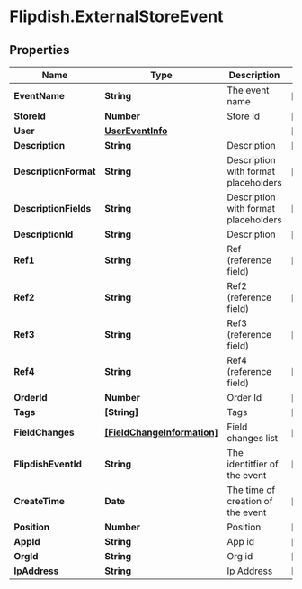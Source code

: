 # Flipdish.ExternalStoreEvent

## Properties

Name | Type | Description | Notes
------------ | ------------- | ------------- | -------------
**EventName** | **String** | The event name | [optional] 
**StoreId** | **Number** | Store Id | [optional] 
**User** | [**UserEventInfo**](UserEventInfo.md) |  | [optional] 
**Description** | **String** | Description | [optional] 
**DescriptionFormat** | **String** | Description with format placeholders | [optional] 
**DescriptionFields** | **String** | Description with format placeholders | [optional] 
**DescriptionId** | **String** | Description | [optional] 
**Ref1** | **String** | Ref (reference field) | [optional] 
**Ref2** | **String** | Ref2 (reference field) | [optional] 
**Ref3** | **String** | Ref3 (reference field) | [optional] 
**Ref4** | **String** | Ref4 (reference field) | [optional] 
**OrderId** | **Number** | Order Id | [optional] 
**Tags** | **[String]** | Tags | [optional] 
**FieldChanges** | [**[FieldChangeInformation]**](FieldChangeInformation.md) | Field changes list | [optional] 
**FlipdishEventId** | **String** | The identitfier of the event | [optional] 
**CreateTime** | **Date** | The time of creation of the event | [optional] 
**Position** | **Number** | Position | [optional] 
**AppId** | **String** | App id | [optional] 
**OrgId** | **String** | Org id | [optional] 
**IpAddress** | **String** | Ip Address | [optional] 


